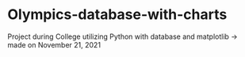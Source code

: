 # Olympics-database-with-charts
Project during College utilizing Python with database and matplotlib
-> made on November 21, 2021
